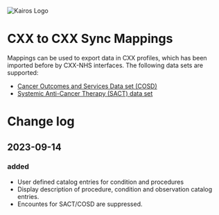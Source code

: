 ![Kairos Logo](https://www.kairos.de/app/uploads/kairos-logo-blue_iqvia.png "Kairos Logo")

CXX to CXX Sync Mappings
========================

Mappings can be used to export data in CXX profiles, which has been imported before by CXX-NHS interfaces.
The following data sets are supported:

* [Cancer Outcomes and Services Data set (COSD)](https://digital.nhs.uk/ndrs/data/data-sets/cosd)
* [Systemic Anti-Cancer Therapy (SACT) data set](https://digital.nhs.uk/ndrs/data/data-sets/sact)

# Change log

## 2023-09-14

### added

* User defined catalog entries for condition and procedures
* Display description of procedure, condition and observation catalog entries.
* Encountes for SACT/COSD are suppressed.

